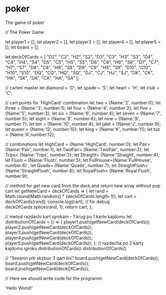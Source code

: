 # poker
The game of poker

// The Poker Game

let player1 = [];
let player2 = [];
let player3 = [];
let player4 = [];
let player5 = [];
let board = [];

let deckOfCards = [
    "D2", "C2", "H2", "S2", 
    "D3", "C3", "H3", "S3", 
    "D4", "C4", "H4", "S4", 
    "D5", "C5", "H5", "S5", 
    "D6", "C6", "H6", "S6",
    "D7", "C7", "H7", "S7", 
    "D8", "C8", "H8", "S8", 
    "D9", "C9", "H9", "S9",
    "D10", "C10", "H10", "S10", 
    "DQ", "CQ", "HQ", "SQ", 
    "DJ", "CJ", "HJ", "SJ", 
    "DK", "CK", "HK", "SK", 
    "DA", "CA", "HA", "SA"
];

// carteri master
let diamond = 'D';
let spade = 'S';
let heart = 'H';
let club = 'C';

// cart points for 'HighCard' combination
let two = {Name:'2', number:0};
let three = {Name:'3', number:1};
let four = {Name:'4', number:2};
let five = {Name:'5', number:3};
let six = {Name:'6', number:4};
let seven = {Name:'7', number:5};
let eight = {Name:'8', number:6};
let nine = {Name:'9', number:7};
let ten = {Name:'10', number:8};
let jalet = {Name:'J', number:9};
let queen = {Name:'Q', number:10};
let king = {Name:'K', number:11};
let tuz = {Name:'A',number:12};

// combinations
let HighCard = {Name:'HighCard', number:0};
let Pair= {Name:'Pair', number:1};
let TwoPair= {Name:'TwoPair', number:2};
let Trips= {Name:'Trips', number:3};
let Straight= {Name:'Straight', number:4};
let Flush = {Name:'Flush', number:5};
let FullHouse={Name:'FullHouse', number:6} ;
let Quads= {Name:'Quads', number:7};
let StraightFlush= {Name:'StraightFlush', number:8};
let RoyalFlush= {Name:'Royal Flush', number:9};

// method for get new card from the deck and return new array without pop cart
let getNewCard = deckOfCards => {
    let rand = Math.round(Math.random() * (deckOfCards.length-1));
    let cart = deckOfCards[rand];
    console.log(cart); // for debug
    deckOfCards.splice(rand, 1);
    return cart;
};


// metod razdachi kart igrokam - 1 krug po 1 karte kajdomu
let distributionOfCards = () => {
    player1.push(getNewCard(deckOfCards));
    player2.push(getNewCard(deckOfCards));
    player3.push(getNewCard(deckOfCards));
    player4.push(getNewCard(deckOfCards));
    player5.push(getNewCard(deckOfCards));
};
// razdacha po 2 karty kajdomu igroku
distributionOfCards()
distributionOfCards()


// "Sexanin piti skzbuc 3 qart lini"
board.push(getNewCard(deckOfCards));
board.push(getNewCard(deckOfCards));
board.push(getNewCard(deckOfCards));


// Here we should write code for the programm

'Hello World!'
